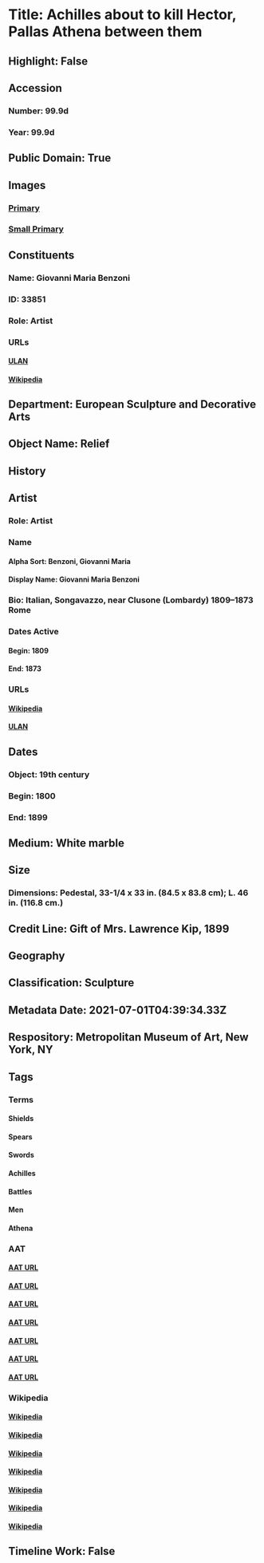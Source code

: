 # Title: Achilles about to kill Hector, Pallas Athena between them
## Highlight: False
## Accession
### Number: 99.9d
### Year: 99.9d
## Public Domain: True
## Images
### [Primary](https://images.metmuseum.org/CRDImages/es/original/225138.jpg)
### [Small Primary](https://images.metmuseum.org/CRDImages/es/web-large/225138.jpg)
## Constituents
### Name: Giovanni Maria Benzoni
### ID: 33851
### Role: Artist
### URLs
#### [ULAN](http://vocab.getty.edu/page/ulan/500335516)
#### [Wikipedia](https://www.wikidata.org/wiki/Q434452)
## Department: European Sculpture and Decorative Arts
## Object Name: Relief
## History
## Artist
### Role: Artist
### Name
#### Alpha Sort: Benzoni, Giovanni Maria
#### Display Name: Giovanni Maria Benzoni
### Bio: Italian, Songavazzo, near Clusone (Lombardy) 1809–1873 Rome
### Dates Active
#### Begin: 1809
#### End: 1873
### URLs
#### [Wikipedia](https://www.wikidata.org/wiki/Q434452)
#### [ULAN](http://vocab.getty.edu/page/ulan/500335516)
## Dates
### Object: 19th century
### Begin: 1800
### End: 1899
## Medium: White marble
## Size
### Dimensions: Pedestal, 33-1/4 x 33 in.  (84.5 x 83.8 cm); L. 46 in. (116.8 cm.)
## Credit Line: Gift of Mrs. Lawrence Kip, 1899
## Geography
## Classification: Sculpture
## Metadata Date: 2021-07-01T04:39:34.33Z
## Respository: Metropolitan Museum of Art, New York, NY
## Tags
### Terms
#### Shields
#### Spears
#### Swords
#### Achilles
#### Battles
#### Men
#### Athena
### AAT
#### [AAT URL](http://vocab.getty.edu/page/aat/300036869)
#### [AAT URL](http://vocab.getty.edu/page/aat/300037038)
#### [AAT URL](http://vocab.getty.edu/page/aat/300037048)
#### [AAT URL](http://vocab.getty.edu/page/ia/901000072)
#### [AAT URL](http://vocab.getty.edu/page/aat/300185692)
#### [AAT URL](http://vocab.getty.edu/page/aat/300025928)
#### [AAT URL](http://vocab.getty.edu/page/ia/901000069)
### Wikipedia
#### [Wikipedia]()
#### [Wikipedia]()
#### [Wikipedia]()
#### [Wikipedia]()
#### [Wikipedia]()
#### [Wikipedia]()
#### [Wikipedia]()
## Timeline Work: False